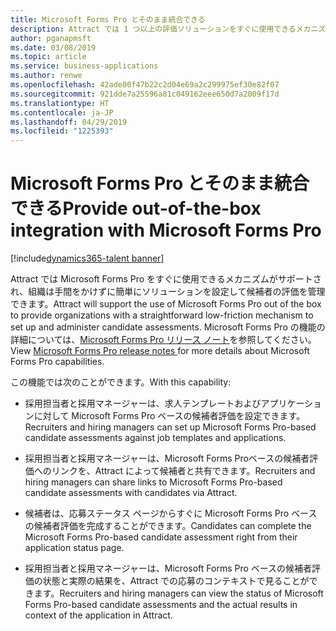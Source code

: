 ```yaml
---
title: Microsoft Forms Pro とそのまま統合できる
description: Attract では 1 つ以上の評価ソリューションをすぐに使用できるメカニズムをサポートし、組織は手間をかけずに簡単にソリューションを設定して候補者の評価を管理できます。
author: pganapmsft
ms.date: 03/08/2019
ms.topic: article
ms.service: business-applications
ms.author: renwe
ms.openlocfilehash: 42ade00f47b22c2d04e69a2c299975ef30e82f07
ms.sourcegitcommit: 921dde7a25596a81c049162eee650d7a2009f17d
ms.translationtype: HT
ms.contentlocale: ja-JP
ms.lasthandoff: 04/29/2019
ms.locfileid: "1225393"
---
```

#  <a name="provide-out-of-the-box-integration-with-microsoft-forms-pro"></a><span data-ttu-id="4579f-103">Microsoft Forms Pro とそのまま統合できる</span><span class="sxs-lookup"><span data-stu-id="4579f-103">Provide out-of-the-box integration with Microsoft Forms Pro</span></span>
[!include[dynamics365-talent banner](../../includes/dynamics365-talent.md)]





<span data-ttu-id="4579f-104">Attract では Microsoft Forms Pro をすぐに使用できるメカニズムがサポートされ、組織は手間をかけずに簡単にソリューションを設定して候補者の評価を管理できます。</span><span class="sxs-lookup"><span data-stu-id="4579f-104">Attract will support the use of Microsoft Forms Pro out of the box to provide organizations with a straightforward low-friction mechanism to set up and administer candidate assessments.</span></span> <span data-ttu-id="4579f-105">Microsoft Forms Pro の機能の詳細については、[Microsoft Forms Pro リリース ノート](../../forms-pro/planned-features.md)を参照してください。</span><span class="sxs-lookup"><span data-stu-id="4579f-105">View [Microsoft Forms Pro release notes ](../../forms-pro/planned-features.md) for more details about Microsoft Forms Pro capabilities.</span></span>

<span data-ttu-id="4579f-106">この機能では次のことができます。</span><span class="sxs-lookup"><span data-stu-id="4579f-106">With this capability:</span></span> 

-   <span data-ttu-id="4579f-107">採用担当者と採用マネージャーは、求人テンプレートおよびアプリケーションに対して Microsoft Forms Pro ベースの候補者評価を設定できます。</span><span class="sxs-lookup"><span data-stu-id="4579f-107">Recruiters and hiring managers can set up Microsoft Forms Pro-based candidate assessments against job templates and applications.</span></span>

-   <span data-ttu-id="4579f-108">採用担当者と採用マネージャーは、Microsoft Forms Proベースの候補者評価へのリンクを、Attract によって候補者と共有できます。</span><span class="sxs-lookup"><span data-stu-id="4579f-108">Recruiters and hiring managers can share links to Microsoft Forms Pro-based candidate assessments with candidates via Attract.</span></span>

-   <span data-ttu-id="4579f-109">候補者は、応募ステータス ページからすぐに Microsoft Forms Pro ベースの候補者評価を完成することができます。</span><span class="sxs-lookup"><span data-stu-id="4579f-109">Candidates can complete the Microsoft Forms Pro-based candidate assessment right from their application status page.</span></span>

-   <span data-ttu-id="4579f-110">採用担当者と採用マネージャーは、Microsoft Forms Pro ベースの候補者評価の状態と実際の結果を、Attract での応募のコンテキストで見ることができます。</span><span class="sxs-lookup"><span data-stu-id="4579f-110">Recruiters and hiring managers can view the status of  Microsoft Forms Pro-based candidate assessments and the actual results in context of the application in Attract.</span></span>
